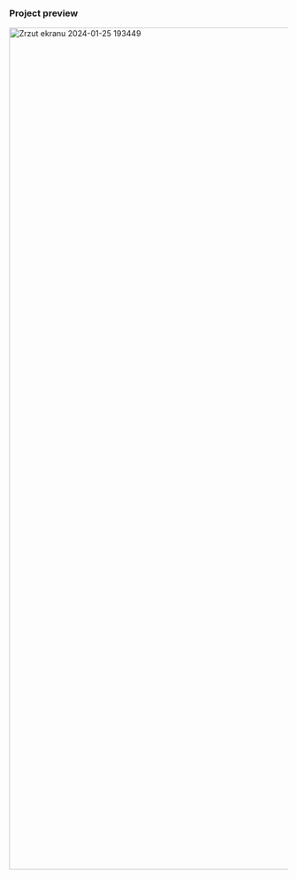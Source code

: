 ### Project preview

<img width="1522" alt="Zrzut ekranu 2024-01-25 193449" src="https://github.com/SimonLaskowksy/lighting/assets/79855791/5c6c1cc8-17e3-4372-b83c-3033106aff55">
